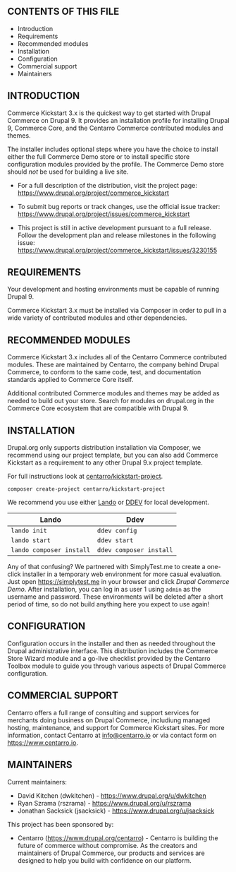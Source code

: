 CONTENTS OF THIS FILE
---------------------

 * Introduction
 * Requirements
 * Recommended modules
 * Installation
 * Configuration
 * Commercial support
 * Maintainers

INTRODUCTION
------------

Commerce Kickstart 3.x is the quickest way to get started with Drupal Commerce
on Drupal 9. It provides an installation profile for installing Drupal 9,
Commerce Core, and the Centarro Commerce contributed modules and themes.

The installer includes optional steps where you have the choice to install
either the full Commerce Demo store or to install specific store configuration
modules provided by the profile. The Commerce Demo store should *not* be used
for building a live site.

 * For a full description of the distribution, visit the project page:
   https://www.drupal.org/project/commerce_kickstart

 * To submit bug reports or track changes, use the official issue tracker:
   https://www.drupal.org/project/issues/commerce_kickstart

 * This project is still in active development pursuant to a full release.
   Follow the development plan and release milestones in the following issue:
   https://www.drupal.org/project/commerce_kickstart/issues/3230155

REQUIREMENTS
------------

Your development and hosting environments must be capable of running Drupal 9.

Commerce Kickstart 3.x must be installed via Composer in order to pull in a
wide variety of contributed modules and other dependencies.

RECOMMENDED MODULES
-------------------

Commerce Kickstart 3.x includes all of the Centarro Commerce contributed
modules. These are maintained by Centarro, the company behind Drupal Commerce,
to conform to the same code, test, and documentation standards applied to
Commerce Core itself.

Additional contributed Commerce modules and themes may be added as needed to
build out your store. Search for modules on drupal.org in the Commerce Core
ecosystem that are compatible with Drupal 9.

INSTALLATION
------------

Drupal.org only supports distribution installation via Composer, we recommend
using our project template, but you can also add Commerce Kickstart as a requirement
to any other Drupal 9.x project template.

For full instructions look at [centarro/kickstart-project](https://github.com/centarro/kickstart-project).

```
composer create-project centarro/kickstart-project
```

We recommend you use either [Lando](https://lando.dev/) or [DDEV](https://github.com/drud/ddev) for local development.

| Lando                    | Ddev                    |
|--------------------------|-------------------------|
| `lando init`             | `ddev config`           |
| `lando start`            | `ddev start`            |
| `lando composer install` | `ddev composer install` |

Any of that confusing? We partnered with SimplyTest.me to create a one-click
installer in a temporary web environment for more casual evaluation. Just
open https://simplytest.me in your browser and click *Drupal Commerce Demo*.
After installation, you can log in as user 1 using `admin` as the username and
password. These environments will be deleted after a short period of time, so
do not build anything here you expect to use again!

CONFIGURATION
-------------

Configuration occurs in the installer and then as needed throughout the Drupal
administrative interface. This distribution includes the Commerce Store Wizard
module and a go-live checklist provided by the Centarro Toolbox module to guide
you through various aspects of Drupal Commerce configuration.

COMMERCIAL SUPPORT
------------------

Centarro offers a full range of consulting and support services for merchants
doing business on Drupal Commerce, includiung managed hosting, maintenance,
and support for Commerce Kickstart sites. For more information, contact
Centarro at info@centarro.io or via contact form on https://www.centarro.io.

MAINTAINERS
-----------

Current maintainers:
 * David Kitchen (dwkitchen) - https://www.drupal.org/u/dwkitchen
 * Ryan Szrama (rszrama) - https://www.drupal.org/u/rszrama
 * Jonathan Sacksick (jsacksick) - https://www.drupal.org/u/jsacksick

This project has been sponsored by:
 * Centarro (https://www.drupal.org/centarro) - Centarro is building the future
   of commerce without compromise. As the creators and maintainers of Drupal
   Commerce, our products and services are designed to help you build with
   confidence on our platform.
